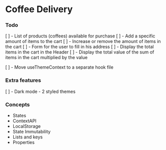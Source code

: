 # Coffee Delivery

### Todo
[ ] - List of products (coffees) available for purchase
[ ] - Add a specific amount of items to the cart
[ ] - Increase or remove the amount of items in the cart
[ ] - Form for the user to fill in his address
[ ] - Display the total items in the cart in the Header
[ ] - Display the total value of the sum of items in the cart multiplied by the value

[ ] - Move useThemeContext to a separate hook file

### Extra features
[ ] - Dark mode - 2 styled themes

### Concepts
- States
- ContextAPI
- LocalStorage
- State Immutability
- Lists and keys
- Properties